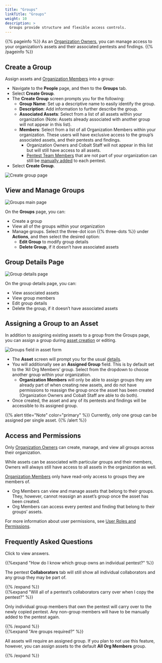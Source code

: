 ```yaml
---
title: "Groups"
linkTitle: "Groups"
weight: 10
description: >
  Groups provide structure and flexible access controls.
---
```


{{% pageinfo %}}
As an [Organization Owners](/platform-deep-dive/collaboration/user-roles/#organization-owner), you can manage access to your organization’s assets and their associated pentests and findings.
{{% /pageinfo %}}

## Create a Group

Assign assets and [Organization Members](/platform-deep-dive/collaboration/user-roles/#organization-member) into a group:

- Navigate to the **People** page, and then to the **Groups** tab.
- Select **Create Group**.
- The **Create Group** screen prompts you for the following:
  - **Group Name**: Set up a descriptive name to easily identify the group.
  - **Description**: Add information to further describe the group.
  - **Associated Assets**: Select from a list of all assets within your organization (Note: Assets already associated with another group will not appear in this list).
  - **Members**: Select from a list of all Organization Members within your organization. These users will have exclusive access to the group’s associated assets, and their pentests and findings.
    - Organization Owners and Cobalt Staff will not appear in this list but will still have access to all assets.
    - [Pentest Team Members](/platform-deep-dive/collaboration/user-roles/#pentest-team-member) that are not part of your organization can still be [manually added](/platform-deep-dive/collaboration/manage-collaborators/#add-a-pentest-team-member) to each pentest.
- Select **Create Group**.

![Create group page](/deepdive/Groups_CreateForm.png "Create group page")

## View and Manage Groups

![Groups main page](/deepdive/Groups_MainPageandActions.png "Groups main page")

On the **Groups** page, you can:

- Create a group
- View all of the groups within your organization
- Manage groups. Select the three-dot icon {{% three-dots %}} under **Actions**, and then select the desired option:
  - **Edit Group** to modify group details
  - **Delete Group**, if it doesn’t have associated assets

## Group Details Page

![Group details page](/deepdive/Groups_ViewPage.png "Group details page")

On the group details page, you can:

- View associated assets
- View group members
- Edit group details
- Delete the group, if it doesn’t have associated assets

## Assigning a Group to an Asset

In addition to assigning existing assets to a group from the Groups page, you can assign a group during [asset creation](/platform-deep-dive/assets/#create-an-asset) or editing.

![Groups field in asset form](/deepdive/CreateNewAsset.png "Groups field in asset form")

- The **Asset** screen will prompt you for the usual [details](/getting-started/assets/#asset-details).
- You will additionally see an **Assigned Group** field. This is by default set to the ‘All Org Members’ group. Select from the dropdown to choose another group within your organization.
  - **Organization Members** will only be able to assign groups they are already part of when creating new assets, and do not have permissions to reassign the group once the asset has been created (Organization Owners and Cobalt Staff are able to do both).
- Once created, the asset and any of its pentests and findings will be accessible to its assigned group.

{{% alert title="Note" color="primary" %}}
Currently, only one group can be assigned per single asset.
{{% /alert %}}

## Access and Permissions

Only [Organization Owners](/platform-deep-dive/collaboration/user-roles/#organization-owner) can create, manage, and view all groups across their organization.

While assets can be associated with particular groups and their members, Owners will always still have access to all assets in the organization as well.

[Organization Members](/platform-deep-dive/collaboration/user-roles/#organization-member) only have read-only access to groups they are members of.
- Org Members can view and manage assets that belong to their groups. They, however, cannot reassign an asset’s group once the asset has been created.
- Org Members can access every pentest and finding that belong to their groups’ assets.

For more information about user permissions, see [User Roles and Permissions](/platform-deep-dive/collaboration/user-roles/).

## Frequently Asked Questions

Click <i style="font-size:x-large; color: #0047AB" class="fas fa-chevron-right"></i> to view answers.

{{%expand "How do I know which group owns an individual pentest?" %}}
<br>

The pentest **Collaborators** tab will still show all individual collaborators and any group they may be part of.

{{% /expand %}}
<br>
{{%expand "Will all of a pentest’s collaborators carry over when I copy the pentest?" %}}
<br>

Only individual group members that own the pentest will carry over to the newly copied pentest. Any non-group members will have to be manually added to the pentest again.

{{% /expand %}}
<br>
{{%expand "Are groups required?" %}}
<br>

All assets will require an assigned group. If you plan to not use this feature, however, you can assign assets to the default **All Org Members** group.

{{% /expand %}}
